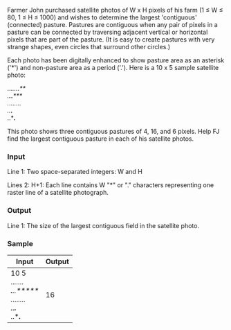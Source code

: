 Farmer John purchased satellite photos of W x H pixels of his farm (1 ≤ W ≤ 80, 1 ≤ H ≤ 1000) and wishes to determine the largest 'contiguous' (connected) pasture. Pastures are contiguous when any pair of pixels in a pasture can be connected by traversing adjacent vertical or horizontal pixels that are part of the pasture. (It is easy to create pastures with very strange shapes, even circles that surround other circles.)

Each photo has been digitally enhanced to show pasture area as an asterisk ('*') and non-pasture area as a period ('.'). Here is a 10 x 5 sample satellite photo:  

..*.....**    
.**..*****    
.*...*....    
..****.***     
..****.***    
	
	
This photo shows three contiguous pastures of 4, 16, and 6 pixels. Help FJ find the largest contiguous pasture in each of his satellite photos.    

### Input  
Line 1: Two space-separated integers: W and H

Lines 2: H+1: Each line contains W "*" or "." characters representing one raster line of a satellite photograph.

### Output
Line 1: The size of the largest contiguous field in the satellite photo.

### Sample
| Input | Output |
| -------- | -------- |
|10 5<br>..*.....**<br>.**..*****<br>.*...*....<br>..****.***<br>..****.***|16|
